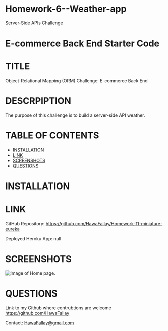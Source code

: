 # Homework-6--Weather-app
Server-Side APIs Challenge

# E-commerce Back End Starter Code
# TITLE
Object-Relational Mapping (ORM) Challenge: E-commerce Back End
# DESCRPIPTION
The purpose of this challenge is to build a server-side API weather.  

 # TABLE OF CONTENTS

- [INSTALLATION](#installation)
- [LINK](#link)
- [SCREENSHOTS](#screenshots)
- [QUESTIONS](#questions)

# INSTALLATION

# LINK

GitHub Repository: https://github.com/HawaFallay/Homework-11-miniature-eureka

Deployed Heroku App: null

# SCREENSHOTS

![Image of Home page.]()
# QUESTIONS
Link to my Github where contrubtions are welcome
https://github.com/HawaFallay

Contact:
HawaFallay@gmail.com
